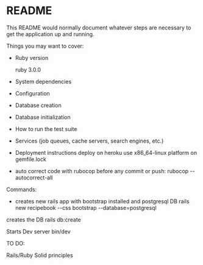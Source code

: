 # README

This README would normally document whatever steps are necessary to get the
application up and running.

Things you may want to cover:

* Ruby version

    ruby 3.0.0

* System dependencies

* Configuration

* Database creation

* Database initialization

* How to run the test suite

* Services (job queues, cache servers, search engines, etc.)

* Deployment instructions
  deploy on heroku use x86_64-linux platform on gemfile.lock

* auto correct code with rubocop
    before any commit or push:
    rubocop --autocorrect-all



Commands:

* creates new rails app with bootstrap installed and postgresql DB
  rails new recipebook --css bootstrap --database=postgresql

creates the DB
  rails db:create

Starts Dev server
  bin/dev



TO DO:

Rails/Ruby Solid principles 